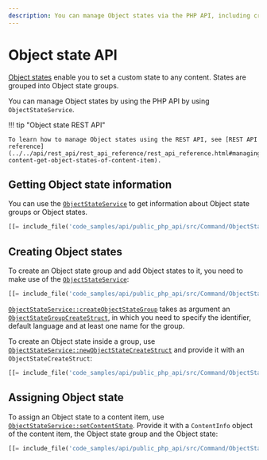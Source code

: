 ```yaml
---
description: You can manage Object states via the PHP API, including creating Object states and state groups and assigning them to content items.
---
```


# Object state API

[Object states](object_states.md) enable you to set a custom state to any content.
States are grouped into Object state groups.

You can manage Object states by using the PHP API by using `ObjectStateService`.

!!! tip "Object state REST API"

    To learn how to manage Object states using the REST API, see [REST API reference](../../api/rest_api/rest_api_reference/rest_api_reference.html#managing-content-get-object-states-of-content-item).

## Getting Object state information

You can use the [`ObjectStateService`](../../api/php_api/php_api_reference/classes/Ibexa-Contracts-Core-Repository-ObjectStateService.html) to get information about Object state groups or Object states.

``` php
[[= include_file('code_samples/api/public_php_api/src/Command/ObjectStateCommand.php', 48, 53) =]]
```

## Creating Object states

To create an Object state group and add Object states to it, you need to make use of the [`ObjectStateService`](../../api/php_api/php_api_reference/classes/Ibexa-Contracts-Core-Repository-ObjectStateService.html):

``` php
[[= include_file('code_samples/api/public_php_api/src/Command/ObjectStateCommand.php', 57, 61) =]]
```

[`ObjectStateService::createObjectStateGroup`](../../api/php_api/php_api_reference/classes/Ibexa-Contracts-Core-Repository-ObjectStateService.html#method_createObjectStateGroup) takes as argument an [`ObjectStateGroupCreateStruct`](../../api/php_api/php_api_reference/classes/Ibexa-Contracts-Core-Repository-Values-ObjectState-ObjectStateGroupCreateStruct.html), in which you need to specify the identifier, default language and at least one name for the group.

To create an Object state inside a group, use [`ObjectStateService::newObjectStateCreateStruct`](../../api/php_api/php_api_reference/classes/Ibexa-Contracts-Core-Repository-ObjectStateService.html#method_newObjectStateCreateStruct) and provide it with an `ObjectStateCreateStruct`:

``` php
[[= include_file('code_samples/api/public_php_api/src/Command/ObjectStateCommand.php', 63, 67) =]]
```

## Assigning Object state

To assign an Object state to a content item, use [`ObjectStateService::setContentState`](../../api/php_api/php_api_reference/classes/Ibexa-Contracts-Core-Repository-ObjectStateService.html#method_setContentState).
Provide it with a `ContentInfo` object of the content item, the Object state group and the Object state:

``` php
[[= include_file('code_samples/api/public_php_api/src/Command/ObjectStateCommand.php', 77, 82) =]]
```
